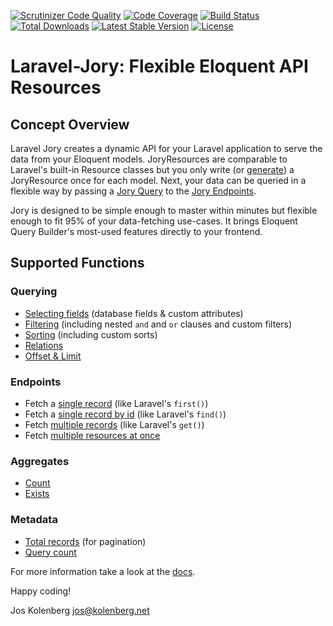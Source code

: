 [![Scrutinizer Code Quality](https://scrutinizer-ci.com/g/joskolenberg/laravel-jory/badges/quality-score.png?b=master)](https://scrutinizer-ci.com/g/joskolenberg/laravel-jory/?branch=master)
[![Code Coverage](https://scrutinizer-ci.com/g/joskolenberg/laravel-jory/badges/coverage.png?b=master)](https://scrutinizer-ci.com/g/joskolenberg/laravel-jory/?branch=master)
[![Build Status](https://scrutinizer-ci.com/g/joskolenberg/laravel-jory/badges/build.png?b=master)](https://scrutinizer-ci.com/g/joskolenberg/laravel-jory/build-status/master)
[![Total Downloads](https://poser.pugx.org/joskolenberg/laravel-jory/downloads)](https://packagist.org/packages/joskolenberg/laravel-jory)
[![Latest Stable Version](https://poser.pugx.org/joskolenberg/laravel-jory/v/stable)](https://packagist.org/packages/joskolenberg/laravel-jory)
[![License](https://poser.pugx.org/joskolenberg/laravel-jory/license)](https://packagist.org/packages/joskolenberg/laravel-jory)

# Laravel-Jory: Flexible Eloquent API Resources

## Concept Overview
Laravel Jory creates a dynamic API for your Laravel application to serve the data from your Eloquent models.
JoryResources are comparable to Laravel's built-in Resource classes but you only write (or [generate](https://laravel-jory.kolenberg.net/docs/2.0/generator)) a JoryResource once for each model. Next, your data can be queried in a flexible way by passing a [Jory Query](https://laravel-jory.kolenberg.net/docs/2.0/fetching_introduction) to the [Jory Endpoints](https://laravel-jory.kolenberg.net/docs/2.0/endpoints).


Jory is designed to be simple enough to master within minutes but flexible enough to fit 95% of your data-fetching use-cases. It brings Eloquent Query Builder's most-used features directly to your frontend.  


<a name="supported-functions"></a>
## Supported Functions
### Querying
- [Selecting fields](https://laravel-jory.kolenberg.net/docs/2.0/query_fields) (database fields & custom attributes)
- [Filtering](https://laravel-jory.kolenberg.net/docs/2.0/query_filters) (including nested ```and``` and ```or``` clauses and custom filters)
- [Sorting](https://laravel-jory.kolenberg.net/docs/2.0/query_sorts) (including custom sorts)
- [Relations](https://laravel-jory.kolenberg.net/docs/2.0/query_relations)
- [Offset & Limit](https://laravel-jory.kolenberg.net/docs/2.0/query_offset_and_limit)

### Endpoints
- Fetch a [single record](https://laravel-jory.kolenberg.net/docs/2.0/endpoints#first) (like Laravel's ```first()```)
- Fetch a [single record by id](https://laravel-jory.kolenberg.net/docs/2.0/endpoints#find) (like Laravel's ```find()```)
- Fetch [multiple records](https://laravel-jory.kolenberg.net/docs/2.0/endpoints#get) (like Laravel's ```get()```)
- Fetch [multiple resources at once](https://laravel-jory.kolenberg.net/docs/2.0/endpoints#multiple)

### Aggregates
- [Count](https://laravel-jory.kolenberg.net/docs/2.0/endpoints#aggregates)
- [Exists](https://laravel-jory.kolenberg.net/docs/2.0/endpoints#aggregates)

### Metadata
- [Total records](https://laravel-jory.kolenberg.net/docs/2.0/metadata#total) (for pagination)
- [Query count](https://laravel-jory.kolenberg.net/docs/2.0/metadata#query-count)


For more information take a look at the [docs](https://laravel-jory.kolenberg.net/docs).


Happy coding!

Jos Kolenberg <jos@kolenberg.net>